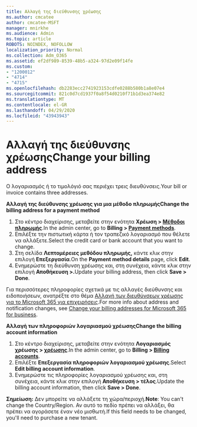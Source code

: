 ```yaml
---
title: Αλλαγή της διεύθυνσης χρέωσης
ms.author: cmcatee
author: cmcatee-MSFT
manager: mnirkhe
ms.audience: Admin
ms.topic: article
ROBOTS: NOINDEX, NOFOLLOW
localization_priority: Normal
ms.collection: Adm_O365
ms.assetid: ef2df989-8539-48b5-a324-97d2e09f14fe
ms.custom:
- "1200012"
- "4714"
- "4715"
ms.openlocfilehash: db2283ecc2741923153cdfe0288b580b1a8e07e4
ms.sourcegitcommit: 821c0d7cd1937f0a8f54d0210f71b1d3ea374e82
ms.translationtype: MT
ms.contentlocale: el-GR
ms.lasthandoff: 04/29/2020
ms.locfileid: "43943943"
---
```

# <a name="change-your-billing-address"></a><span data-ttu-id="df022-102">Αλλαγή της διεύθυνσης χρέωσης</span><span class="sxs-lookup"><span data-stu-id="df022-102">Change your billing address</span></span>

<span data-ttu-id="df022-103">Ο λογαριασμός ή το τιμολόγιό σας περιέχει τρεις διευθύνσεις.</span><span class="sxs-lookup"><span data-stu-id="df022-103">Your bill or invoice contains three addresses.</span></span>

<span data-ttu-id="df022-104">**Αλλαγή της διεύθυνσης χρέωσης για μια μέθοδο πληρωμής**</span><span class="sxs-lookup"><span data-stu-id="df022-104">**Change the billing address for a payment method**</span></span>

1. <span data-ttu-id="df022-105">Στο κέντρο διαχείρισης, μεταβείτε στην ενότητα **Χρέωση > [Μέθοδοι πληρωμής](https://go.microsoft.com/fwlink/p/?linkid=2018806)**.</span><span class="sxs-lookup"><span data-stu-id="df022-105">In the admin center, go to **Billing > [Payment methods](https://go.microsoft.com/fwlink/p/?linkid=2018806)**.</span></span>
2. <span data-ttu-id="df022-106">Επιλέξτε την πιστωτική κάρτα ή τον τραπεζικό λογαριασμό που θέλετε να αλλάξετε.</span><span class="sxs-lookup"><span data-stu-id="df022-106">Select the credit card or bank account that you want to change.</span></span>
3. <span data-ttu-id="df022-107">Στη σελίδα **Λεπτομέρειες μεθόδου πληρωμής,** κάντε κλικ στην επιλογή **Επεξεργασία**.</span><span class="sxs-lookup"><span data-stu-id="df022-107">On the **Payment method details** page, click **Edit**.</span></span>
4. <span data-ttu-id="df022-108">Ενημερώστε τη διεύθυνση χρέωσης και, στη συνέχεια, κάντε κλικ στην επιλογή **Αποθήκευση >.**</span><span class="sxs-lookup"><span data-stu-id="df022-108">Update your billing address, then click **Save > Done**.</span></span>

<span data-ttu-id="df022-109">Για περισσότερες πληροφορίες σχετικά με τις αλλαγές διεύθυνσης και ειδοποιήσεων, ανατρέξτε στο θέμα [Αλλαγή των διευθύνσεων χρέωσης για το Microsoft 365 για επιχειρήσεις](https://docs.microsoft.com/microsoft-365/commerce/billing-and-payments/change-your-billing-addresses?view=o365-worldwide).</span><span class="sxs-lookup"><span data-stu-id="df022-109">For more info about address and notification changes, see [Change your billing addresses for Microsoft 365 for business](https://docs.microsoft.com/microsoft-365/commerce/billing-and-payments/change-your-billing-addresses?view=o365-worldwide).</span></span>

<span data-ttu-id="df022-110">**Αλλαγή των πληροφοριών λογαριασμού χρέωσης**</span><span class="sxs-lookup"><span data-stu-id="df022-110">**Change the billing account information**</span></span>

1. <span data-ttu-id="df022-111">Στο κέντρο διαχείρισης, μεταβείτε στην ενότητα **Λογαριασμός χρέωσης > [χρέωσης](https://admin.microsoft.com/Adminportal/Home?source=applauncher#/BillingAccounts/billing-accounts)**.</span><span class="sxs-lookup"><span data-stu-id="df022-111">In the admin center, go to **Billing > [Billing accounts](https://admin.microsoft.com/Adminportal/Home?source=applauncher#/BillingAccounts/billing-accounts)**.</span></span>
2. <span data-ttu-id="df022-112">Επιλέξτε **Επεξεργασία πληροφοριών λογαριασμού χρέωσης**.</span><span class="sxs-lookup"><span data-stu-id="df022-112">Select **Edit billing account information**.</span></span>
3. <span data-ttu-id="df022-113">Ενημερώστε τις πληροφορίες λογαριασμού χρέωσης και, στη συνέχεια, κάντε κλικ στην επιλογή **Αποθήκευση > τέλος**.</span><span class="sxs-lookup"><span data-stu-id="df022-113">Update the billing account information, then click **Save > Done**.</span></span>

<span data-ttu-id="df022-114">**Σημείωση:** Δεν μπορείτε να αλλάξετε τη χώρα/περιοχή.</span><span class="sxs-lookup"><span data-stu-id="df022-114">**Note**: You can't change the Country/Region.</span></span> <span data-ttu-id="df022-115">Αν αυτό το πεδίο πρέπει να αλλάξει, θα πρέπει να αγοράσετε έναν νέο μισθωτή.</span><span class="sxs-lookup"><span data-stu-id="df022-115">If this field needs to be changed, you'll need to purchase a new tenant.</span></span>
